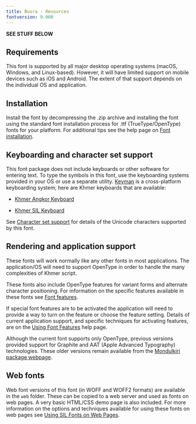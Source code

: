 ```yaml
---
title: Busra - Resources
fontversion: 9.000
---
```


**SEE STUFF BELOW**

## Requirements

This font is supported by all major desktop operating systems (macOS, Windows, and Linux-based). However, it will have limited support on mobile devices such as iOS and Android. The extent of that support depends on the individual OS and application.

## Installation

Install the font by decompressing the .zip archive and installing the font using the standard font installation process for .ttf (TrueType/OpenType) fonts for your platform. For additional tips see the help page on [Font installation](https://software.sil.org/fonts/installation).

## Keyboarding and character set support

This font package does not include keyboards or other software for entering text. To type the symbols in this font, use the keyboarding systems provided in your OS or use a separate utility. [Keyman](https://keyman.com/) is a cross-platform keyboarding system; here are Khmer keyboards that are available:

- [Khmer Angkor Keyboard](https://keyman.com/keyboards/khmer_angkor)

- [Khmer SIL Keyboard](https://keyman.com/keyboards/sil_khmer)

See [Character set support](charset.md) for details of the Unicode characters supported by this font.

## Rendering and application support

These fonts will work normally like any other fonts in most applications. The application/OS will need to support OpenType in order to handle the many complexities of Khmer script.

These fonts also include OpenType features for variant forms and alternate character positioning. For information on the specific features available in these fonts see [Font features](features.md). 

If special font features are to be activated the application will need to provide a way to turn on the feature or choose the feature setting. Details of current application support, and specific techniques for activating features, are on the [Using Font Features](https://software.sil.org/fonts/features) help page.

Although the current font supports only OpenType, previous versions provided support for Graphite and AAT (Apple Advanced Typography) technologies. These older versions remain available from the [Mondulkiri package webpage](https://software.sil.org/mondulkiri).

## Web fonts

Web font versions of this font (in WOFF and WOFF2 formats) are available in the `web` folder. These can be copied to a web server and used as fonts on web pages. A very basic HTML/CSS demo page is also included. For more information on the options and techniques available for using these fonts on web pages see [Using SIL Fonts on Web Pages](https://software.sil.org/fonts/webfonts).


